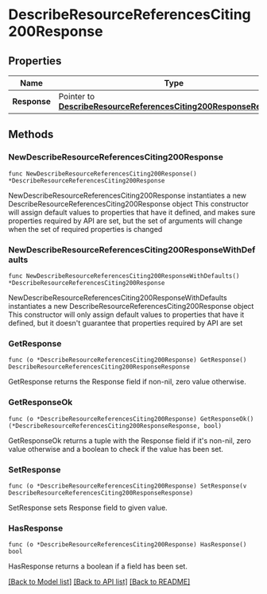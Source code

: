 # DescribeResourceReferencesCiting200Response

## Properties

Name | Type | Description | Notes
------------ | ------------- | ------------- | -------------
**Response** | Pointer to [**DescribeResourceReferencesCiting200ResponseResponse**](DescribeResourceReferencesCiting200ResponseResponse.md) |  | [optional] 

## Methods

### NewDescribeResourceReferencesCiting200Response

`func NewDescribeResourceReferencesCiting200Response() *DescribeResourceReferencesCiting200Response`

NewDescribeResourceReferencesCiting200Response instantiates a new DescribeResourceReferencesCiting200Response object
This constructor will assign default values to properties that have it defined,
and makes sure properties required by API are set, but the set of arguments
will change when the set of required properties is changed

### NewDescribeResourceReferencesCiting200ResponseWithDefaults

`func NewDescribeResourceReferencesCiting200ResponseWithDefaults() *DescribeResourceReferencesCiting200Response`

NewDescribeResourceReferencesCiting200ResponseWithDefaults instantiates a new DescribeResourceReferencesCiting200Response object
This constructor will only assign default values to properties that have it defined,
but it doesn't guarantee that properties required by API are set

### GetResponse

`func (o *DescribeResourceReferencesCiting200Response) GetResponse() DescribeResourceReferencesCiting200ResponseResponse`

GetResponse returns the Response field if non-nil, zero value otherwise.

### GetResponseOk

`func (o *DescribeResourceReferencesCiting200Response) GetResponseOk() (*DescribeResourceReferencesCiting200ResponseResponse, bool)`

GetResponseOk returns a tuple with the Response field if it's non-nil, zero value otherwise
and a boolean to check if the value has been set.

### SetResponse

`func (o *DescribeResourceReferencesCiting200Response) SetResponse(v DescribeResourceReferencesCiting200ResponseResponse)`

SetResponse sets Response field to given value.

### HasResponse

`func (o *DescribeResourceReferencesCiting200Response) HasResponse() bool`

HasResponse returns a boolean if a field has been set.


[[Back to Model list]](../README.md#documentation-for-models) [[Back to API list]](../README.md#documentation-for-api-endpoints) [[Back to README]](../README.md)


